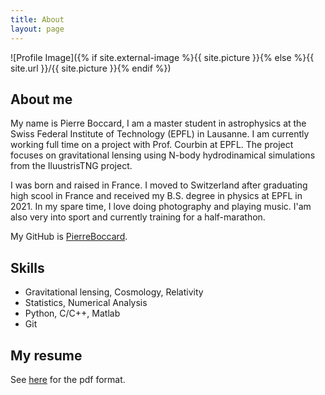 ```yaml
---
title: About
layout: page
---
```

![Profile Image]({% if site.external-image %}{{ site.picture }}{% else %}{{ site.url }}/{{ site.picture }}{% endif %})

## About me

<p> My name is Pierre Boccard, I am a master student in astrophysics at the Swiss Federal Institute of Technology (EPFL) in Lausanne. I am currently working full time on a project with Prof. Courbin at EPFL. The project focuses on gravitational lensing using N-body hydrodinamical simulations from the IluustrisTNG project. </p>

<p> I was born and raised in France. I moved to Switzerland after graduating high scool in France and received my B.S. degree in physics at EPFL in 2021. In my spare time, I love doing photography and playing music. I'am also very into sport and currently training for a half-marathon.</p>

My GitHub is [PierreBoccard](https://github.com/PierreBoccard).

<h2>Skills</h2>

[//]: <aaa>
<ul class="skill-list">
	<li>Gravitational lensing, Cosmology, Relativity</li>
	<li>Statistics, Numerical Analysis</li>
	<li>Python, C/C++, Matlab</li>
	<li>Git</li>
</ul>

## My resume
See [here](/assets/CV.pdf) for the pdf format.  
